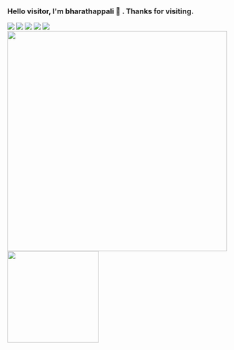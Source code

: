 ### Hello visitor, I'm bharathappali 👋 . Thanks for visiting.

<!--
**bharathappali/bharathappali** is a ✨ _special_ ✨ repository because its `README.md` (this file) appears on your GitHub profile.

Here are some ideas to get you started:

- 🔭 I’m currently working on ...
- 🌱 I’m currently learning ...
- 👯 I’m looking to collaborate on ...
- 🤔 I’m looking for help with ...
- 💬 Ask me about ...
- 📫 How to reach me: ...
- 😄 Pronouns: ...
- ⚡ Fun fact: ...
-->

<a href="https://www.linkedin.com/in/bharathappali/" target="_blank"><img src="https://img.icons8.com/color/48/000000/linkedin.png"/></a>
<a href="https://www.instagram.com/bharathappali/" target="_blank"><img src="https://img.icons8.com/fluency/48/000000/instagram-new.png"/></a>
<a href="https://twitter.com/bharathappali/" target="_blank"><img src="https://img.icons8.com/fluency/48/000000/twitter.png"/></a>
<a href="https://www.youtube.com/channel/UCmfLAifV2UgvqYFBAeb_q0g" target="_blank"><img src="https://img.icons8.com/color/48/000000/youtube--v1.png"/></a>
<a href="mailto:bharath.appali@gmail.com" target="_blank"><img src="https://img.icons8.com/fluency/48/000000/email.png"/></a>
<br>
<img src="https://github-readme-stats.vercel.app/api?username=bharathappali&show_icons=true&count_private=true" width="500" height="auto"/>
<img src="https://github-readme-stats.vercel.app/api/top-langs/?username=bharathappali&layout=compact/" width="208" height="auto"/>
